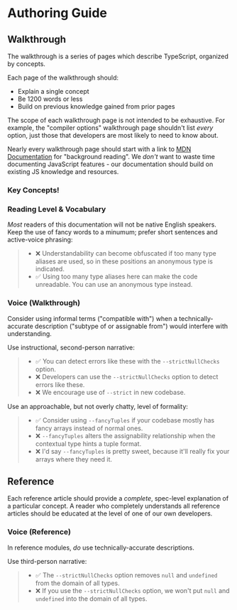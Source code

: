 # Authoring Guide

## Walkthrough

The walkthrough is a series of pages which describe TypeScript, organized by concepts.

Each page of the walkthrough should:
 * Explain a single concept
 * Be 1200 words or less
 * Build on previous knowledge gained from prior pages

The scope of each walkthrough page is not intended to be exhaustive.
For example, the "compiler options" walkthrough page shouldn't list *every* option, just those that developers are most likely to need to know about.

Nearly every walkthrough page should start with a link to [MDN Documentation](https://developer.mozilla.org/en-US/) for "background reading".
We *don't* want to waste time documenting JavaScript features - our documentation should build on existing JS knowledge and resources.

### Key Concepts!


### Reading Level & Vocabulary

*Most* readers of this documentation will not be native English speakers. Keep the use of fancy words to a minumum; prefer short sentences and active-voice phrasing:

 > * ❌ Understandability can become obfuscated if too many type aliases are used, so in these positions an anonymous type is indicated.
 > * ✅ Using too many type aliases here can make the code unreadable. You can use an anonymous type instead.

### Voice (Walkthrough)

Consider using informal terms ("compatible with") when a technically-accurate description ("subtype of or assignable from") would interfere with understanding.

Use instructional, second-person narrative:

 > * ✅ You can detect errors like these with the `--strictNullChecks` option.
 > * ❌ Developers can use the `--strictNullChecks` option to detect errors like these.
 > * ❌ We encourage use of `--strict` in new codebase.

Use an approachable, but not overly chatty, level of formality:

 > * ✅ Consider using `--fancyTuples` if your codebase mostly has fancy arrays instead of normal ones.
 > * ❌ `--fancyTuples` alters the assignability relationship when the contextual type hints a tuple format.
 > * ❌ I'd say `--fancyTuples` is pretty sweet, because it'll really fix your arrays where they need it.

## Reference

Each reference article should provide a *complete*, spec-level explanation of a particular concept.
A reader who completely understands all reference articles should be educated at the level of one of our own developers.

### Voice (Reference)

In reference modules, *do* use technically-accurate descriptions.

Use third-person narrative:

 > * ✅ The `--strictNullChecks` option removes `null` and `undefined` from the domain of all types.
 > * ❌ If you use the `--strictNullChecks` option, we won't put `null` and `undefined` into the domain of all types.
